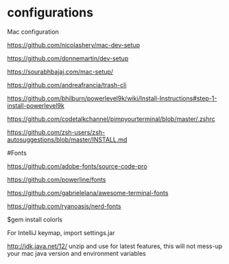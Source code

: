 # configurations

Mac configuration


https://github.com/nicolashery/mac-dev-setup

https://github.com/donnemartin/dev-setup

https://sourabhbajaj.com/mac-setup/

https://github.com/andreafrancia/trash-cli

https://github.com/bhilburn/powerlevel9k/wiki/Install-Instructions#step-1-install-powerlevel9k

https://github.com/codetalkchannel/pimpyourterminal/blob/master/.zshrc

https://github.com/zsh-users/zsh-autosuggestions/blob/master/INSTALL.md


#Fonts

https://github.com/adobe-fonts/source-code-pro

https://github.com/powerline/fonts

https://github.com/gabrielelana/awesome-terminal-fonts

https://github.com/ryanoasis/nerd-fonts

$gem install colorls



For IntelliJ keymap, import settings.jar

http://jdk.java.net/12/ unzip and use for latest features, this will not mess-up your mac java version and environment variables
